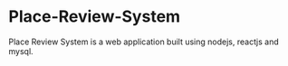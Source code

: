 # Place-Review-System
Place Review System is a web application built using nodejs, reactjs and mysql. 
